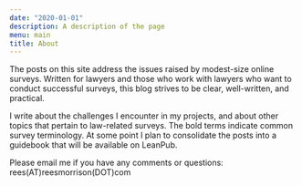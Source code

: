```yaml
---
date: "2020-01-01"
description: A description of the page
menu: main
title: About
---
```


The posts on this site address the issues raised by modest-size online surveys.  Written for lawyers and those who work with lawyers who want to conduct successful surveys, this blog strives to be clear, well-written, and practical.

I write about the challenges I encounter in my projects, and about other topics that pertain to law-related surveys.  The bold terms indicate common survey terminology. At some point I plan to consolidate the posts into a guidebook that will be available on LeanPub.

 Please email me if you have any comments or questions: rees(AT)reesmorrison(DOT)com
